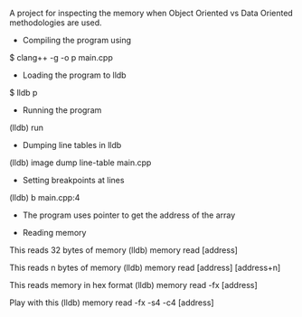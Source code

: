 A project for inspecting the memory when Object Oriented vs Data Oriented methodologies are used.

* Compiling the program using

$ clang++ -g -o p main.cpp

* Loading the program to lldb

$ lldb p

* Running the program

(lldb) run

* Dumping line tables in lldb

(lldb) image dump line-table main.cpp

* Setting breakpoints at lines

(lldb) b main.cpp:4

* The program uses pointer to get the address of the array

* Reading memory

This reads 32 bytes of memory
(lldb) memory read [address]

This reads n bytes of memory
(lldb) memory read [address] [address+n]

This reads memory in hex format
(lldb) memory read -fx [address]

Play with this
(lldb) memory read -fx -s4 -c4 [address]
